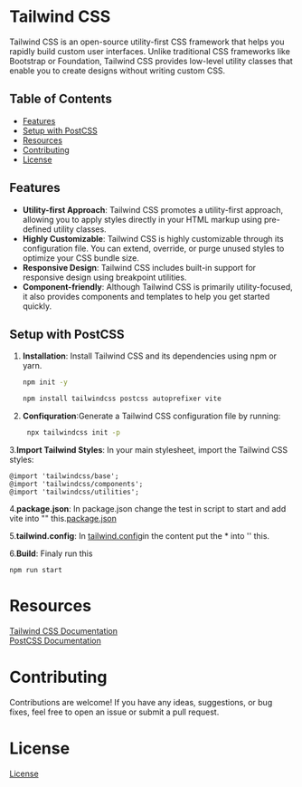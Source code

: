 # Tailwind CSS

Tailwind CSS is an open-source utility-first CSS framework that helps you rapidly build custom user interfaces. Unlike traditional CSS frameworks like Bootstrap or Foundation, Tailwind CSS provides low-level utility classes that enable you to create designs without writing custom CSS.

## Table of Contents

- [Features](#features)
- [Setup with PostCSS](#setup-with-postcss)
- [Resources](#resources)
- [Contributing](#contributing)
- [License](#license)

## Features

- **Utility-first Approach**: Tailwind CSS promotes a utility-first approach, allowing you to apply styles directly in your HTML markup using pre-defined utility classes.
- **Highly Customizable**: Tailwind CSS is highly customizable through its configuration file. You can extend, override, or purge unused styles to optimize your CSS bundle size.
- **Responsive Design**: Tailwind CSS includes built-in support for responsive design using breakpoint utilities.
- **Component-friendly**: Although Tailwind CSS is primarily utility-focused, it also provides components and templates to help you get started quickly.

## Setup with PostCSS

1. **Installation**: Install Tailwind CSS and its dependencies using npm or yarn.

   ```bash
   npm init -y
   ```

   ```bash
   npm install tailwindcss postcss autoprefixer vite

   ```

2. **Confiquration**:Generate a Tailwind CSS configuration file by running:

   ```bash
    npx tailwindcss init -p
   ```

3.**Import Tailwind Styles**: In your main stylesheet, import the Tailwind CSS styles:

    @import 'tailwindcss/base';
    @import 'tailwindcss/components';
    @import 'tailwindcss/utilities';

4.**package.json**: In package.json change the test in script to start and add vite into "" this.[package.json](Learning_Phase_1.1/package.json)

5.**tailwind.config**:
In [tailwind.config](Learning_Phase_1.1/tailwind.config.js)in the content put the \* into '' this.

6.**Build**: Finaly run this

    npm run start

# Resources

[Tailwind CSS Documentation](https://tailwindcss.com/)
<br>
[PostCSS Documentation](https://postcss.org/docs/)

# Contributing

Contributions are welcome! If you have any ideas, suggestions, or bug fixes, feel free to open an issue or submit a pull request.

# License

[License](LICENSE)
